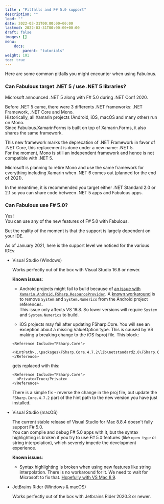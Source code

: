 ```yaml
---
title : "Pitfalls and F# 5.0 support"
description: ""
lead: ""
date: 2022-03-31T00:00:00+00:00
lastmod: 2022-03-31T00:00:00+00:00
draft: false
images: []
menu:
    docs:
        parent: "tutorials"
weight: 101
toc: true
---
```


Here are some common pitfalls you might encounter when using Fabulous.

### Can Fabulous target .NET 5 / use .NET 5 libraries?

Microsoft announced .NET 5 along with F# 5.0 during .NET Conf 2020.

Before .NET 5 came, there were 3 differents .NET frameworks: .NET Framework, .NET Core and Mono.  
Historically, all Xamarin projects (Android, iOS, macOS and many other) run on Mono.  
Since Fabulous.XamarinForms is built on top of Xamarin.Forms, it also shares the same framework.

This new framework marks the deprecation of .NET Framework in favor of .NET Core, this replacement is done under a new name: .NET 5.  
For the moment, Mono is still an independent framework and hence is not compatible with .NET 5.

Microsoft is planning to retire Mono and use the same framework for everything including Xamarin when .NET 6 comes out (planned for the end of 2021).

In the meantime, it is recommended you target either .NET Standard 2.0 or 2.1 so you can share code between .NET 5 apps and Fabulous apps.

### Can Fabulous use F# 5.0?

Yes!  
You can use any of the new features of F# 5.0 with Fabulous.

But the reality of the moment is that the support is largely dependent on your IDE.

As of January 2021, here is the support level we noticed for the various IDEs:

- Visual Studio (Windows)

    Works perfectly out of the box with Visual Studio 16.8 or newer.

    **Known issues**:
    - Android projects might fail to build because of [an issue with `Xamarin.Android.FSharp.ResourceProvider`](https://github.com/xamarin/Xamarin.Android.FSharp.ResourceProvider/issues/9). A [known workaround](https://github.com/fsprojects/Fabulous/issues/813#issuecomment-726210183) is to remove `System` and `System.Numerics` from the Android project references.  
    This issue only affects VS 16.8. So lower versions will require `System` and `System.Numerics` to build.

    - iOS projects may fail after updating FSharp.Core. You will see an exception about a missing ValueOption type. This is caused by VS making a breaking change to the iOS fsproj file. 
    This block:
    ```
    <Reference Include="FSharp.Core">
      <HintPath>..\packages\FSharp.Core.4.7.2\lib\netstandard2.0\FSharp.Core.dll</HintPath>
    </Reference>
    ```
    gets replaced with this:
    ```
    <Reference Include="FSharp.Core">
      <Private>True</Private>
    </Reference>
    ```
    There is a simple fix - reverse the change in the proj file, but update the `FSharp.Core.4.7.2` part of the hint path to the new version you have just installed.

- Visual Studio (macOS)

    The current stable release of Visual Studio for Mac 8.8.4 doesn't fully support F# 5.0.  
    You can compile and debug F# 5.0 apps with it, but the syntax highlighting is broken if you try to use F# 5.0 features (like `open type` or string interpolation), which severely impede the development experience.

    **Known issues**:
    - Syntax highlighting is broken when using new features like string interpolation. There is no workaround for it. We need to wait for Microsoft to fix that. [Hopefully with VS Mac 8.9](https://github.com/mono/mono/pull/20511#issuecomment-729212506).

- JetBrains Rider (Windows & macOS)
    
    Works perfectly out of the box with Jetbrains Rider 2020.3 or newer.
